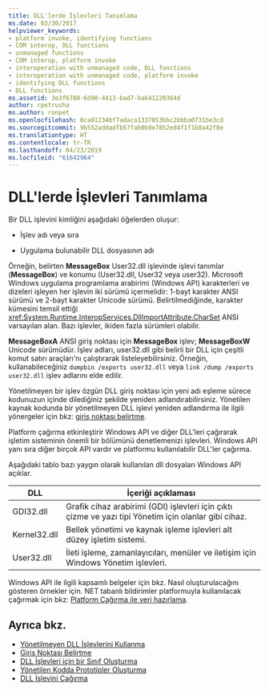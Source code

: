 ```yaml
---
title: DLL'lerde İşlevleri Tanımlama
ms.date: 03/30/2017
helpviewer_keywords:
- platform invoke, identifying functions
- COM interop, DLL functions
- unmanaged functions
- COM interop, platform invoke
- interoperation with unmanaged code, DLL functions
- interoperation with unmanaged code, platform invoke
- identifying DLL functions
- DLL functions
ms.assetid: 3e3f6780-6d90-4413-bad7-ba641220364d
author: rpetrusha
ms.author: ronpet
ms.openlocfilehash: 0ca01234bf7adaca1337053bbc2bbba0731be3cd
ms.sourcegitcommit: 9b552addadfb57fab0b9e7852ed4f1f1b8a42f8e
ms.translationtype: HT
ms.contentlocale: tr-TR
ms.lasthandoff: 04/23/2019
ms.locfileid: "61642964"
---
```

# <a name="identifying-functions-in-dlls"></a>DLL'lerde İşlevleri Tanımlama
Bir DLL işlevini kimliğini aşağıdaki öğelerden oluşur:  
  
- İşlev adı veya sıra  
  
- Uygulama bulunabilir DLL dosyasının adı  
  
 Örneğin, belirten **MessageBox** User32.dll işlevinde işlevi tanımlar (**MessageBox**) ve konumu (User32.dll, User32 veya user32). Microsoft Windows uygulama programlama arabirimi (Windows API) karakterleri ve dizeleri işleyen her işlevin iki sürümü içermelidir: 1-bayt karakter ANSI sürümü ve 2-bayt karakter Unicode sürümü. Belirtilmediğinde, karakter kümesini temsil ettiği <xref:System.Runtime.InteropServices.DllImportAttribute.CharSet> ANSI varsayılan alan. Bazı işlevler, ikiden fazla sürümleri olabilir.  
  
 **MessageBoxA** ANSI giriş noktası için **MessageBox** işlev; **MessageBoxW** Unicode sürümüdür. İşlev adları, user32.dll gibi belirli bir DLL için çeşitli komut satırı araçları'nı çalıştırarak listeleyebilirsiniz. Örneğin, kullanabileceğiniz `dumpbin /exports user32.dll` veya `link /dump /exports user32.dll` işlev adlarını elde edilir.  
  
 Yönetilmeyen bir işlev özgün DLL giriş noktası için yeni adı eşleme sürece kodunuzun içinde dilediğiniz şekilde yeniden adlandırabilirsiniz. Yönetilen kaynak kodunda bir yönetilmeyen DLL işlevi yeniden adlandırma ile ilgili yönergeler için bkz: [giriş noktası belirtme](../../../docs/framework/interop/specifying-an-entry-point.md).  
  
 Platform çağırma etkinleştirir Windows API ve diğer DLL'leri çağırarak işletim sisteminin önemli bir bölümünü denetlemenizi işlevleri. Windows API yanı sıra diğer birçok API vardır ve platformu kullanılabilir DLL'ler çağırma.  
  
 Aşağıdaki tablo bazı yaygın olarak kullanılan dll dosyaları Windows API açıklar.  
  
|DLL|İçeriği açıklaması|  
|---------|-----------------------------|  
|GDI32.dll|Grafik cihaz arabirimi (GDI) işlevleri için çıktı çizme ve yazı tipi Yönetim için olanlar gibi cihaz.|  
|Kernel32.dll|Bellek yönetimi ve kaynak işleme işlevleri alt düzey işletim sistemi.|  
|User32.dll|İleti işleme, zamanlayıcıları, menüler ve iletişim için Windows Yönetim işlevleri.|  
  
 Windows API ile ilgili kapsamlı belgeler için bkz. Nasıl oluşturulacağını gösteren örnekler için. NET tabanlı bildirimler platformuyla kullanılacak çağırmak için bkz: [Platform Çağırma ile veri hazırlama](../../../docs/framework/interop/marshaling-data-with-platform-invoke.md).  
  
## <a name="see-also"></a>Ayrıca bkz.

- [Yönetilmeyen DLL İşlevlerini Kullanma](../../../docs/framework/interop/consuming-unmanaged-dll-functions.md)
- [Giriş Noktası Belirtme](../../../docs/framework/interop/specifying-an-entry-point.md)
- [DLL İşlevleri için bir Sınıf Oluşturma](../../../docs/framework/interop/creating-a-class-to-hold-dll-functions.md)
- [Yönetilen Kodda Prototipler Oluşturma](../../../docs/framework/interop/creating-prototypes-in-managed-code.md)
- [DLL İşlevini Çağırma](../../../docs/framework/interop/calling-a-dll-function.md)
